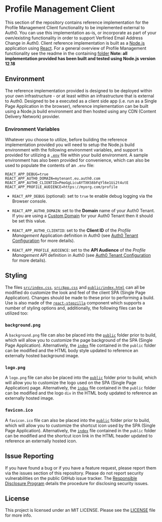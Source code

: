 # Profile Management Client

This section of the repository contains reference implementation for the Profile Management Client functionality to be implemented external to Auth0. You can use this implementation as-is, or incorporate as part of your own/existing functionality in order to support Verfiried Email Address Change in Auth0. Client reference implementation is built as a [Node.js](https://nodejs.org/en/) application using [React](https://reactjs.org/). For a general overview of Profile Management functionality see the readme in the containing [folder](..) **Note: all implementation provided has been built and tested using Node.js version 12.18**

## Environment

The reference implementation provided is designed to be deployed within your own infrastructure - or at least within an infrastructure that is external to Auth0. Designed to be a executed as a client side app (i.e. run as a Single Page Application in the browser), reference implementation can be built using a Node.js build environment and then hosted using any CDN (Content Delivery Network) provider.

### Environment Variables

Whatever you choose to utilize, before building the reference implementation provided you will need to setup the Node.js build environment with the following environment variables, and support is provided for utilizing a [`.env`](https://www.npmjs.com/package/dotenv) file within your build environment. A sample environment has also been provided for convenience, which can also be used to populate the contents of an `.env` file:

```
REACT_APP_DEBUG=true
REACT_APP_AUTH0_DOMAIN=mytenant.eu.auth0.com
REACT_APP_AUTH0_CLIENTID=PmoGgLicuAYTXKS6bFqYl6e1Ui2t4utE
REACT_APP_PROFILE_AUDIENCE=https://myorg.com/profile
```

- `REACT_APP_DEBUG` (optional): set to `true` te enable debug logging via the Browser console.

- `REACT_APP_AUTH0_DOMAIN`: set to the **Domain** name of your Auth0 Tenant. If you are using a [Custom Domain](https://auth0.com/docs/custom-domains) for your Auth0 Tenant then it should be set this value. 

- `REACT_APP_AUTH0_CLIENTID`: set to the **Client ID** of the _Profile Management_ Application definition in Auth0 (see [Auth0 Tenant Configuration](../../Tenant) for more details). 

- `REACT_APP_PROFILE_AUDIENCE`: set to the **API Audience** of the _Profile Management API_ definition in Auth0 (see [Auth0 Tenant Configuration](../../Tenant) for more details). 

## Styling

The files [`src/index.css`](src/index.css), [`src/App.css`](src/App.css) and [`public/index.html`](public/index.html) can all be modified do customize the look and feel of the client SPA (Single Page Application). Changes should be made to these prior to performing a build. Use is also made of the [`react-stepzilla`](https://www.npmjs.com/package/react-stepzilla) component which supports a number of styling options and, additionally, the following files can be utilized too:   

### `background.png`

A `background.png` file can also be placed into the [`public`](public) folder prior to build, which will allow you to customize the page background of the SPA (Single Page Application). Alternatively, the [`index`](public/index.html) file contained in the `public` folder can be modified and the HTML body style updated to reference an externally hosted background image. 

### `logo.png`

A `logo.png` file can also be placed into the [`public`](public) folder prior to build, which will allow you to customize the logo used on the SPA (Single Page Application) page. Alternatively, the [`index`](public/index.html) file contained in the `public` folder can be modified and the logo `div` in the HTML body updated to reference an externally hosted image.

### `favicon.ico`

A `favicon.ico` file can also be placed into the [`public`](public) folder prior to build, which will allow you to customize the shortcut icon used by the SPA (Single Page Application). Alternatively, the [`index`](public/index.html) file contained in the `public` folder can be modified and the shortcut icon link in the HTML header updated to reference an externally hosted icon.

## Issue Reporting

If you have found a bug or if you have a feature request, please report them via the issues section of this repository. Please do not report security vulnerabilities on the public GitHub issue tracker. The [Responsible Disclosure Program](https://auth0.com/whitehat) details the procedure for disclosing security issues.

## License

This project is licensed under an MIT LICENSE. Please see the [LICENSE](../LICENSE) file for more info.

